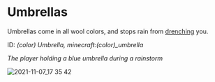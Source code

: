 # Umbrellas

Umbrellas come in all wool colors, and stops rain from [drenching](https://github.com/fishcute/ToughAsClient/blob/main/Tutorial/Status%20Effects/Drenched.md) you.

ID: *(color) Umbrella, minecraft:(color)_umbrella*

*The player holding a blue umbrella during a rainstorm*

![2021-11-07_17 35 42](https://user-images.githubusercontent.com/47741160/140666000-c21b8445-ef29-4d00-92e6-341537aa40dc.png)
